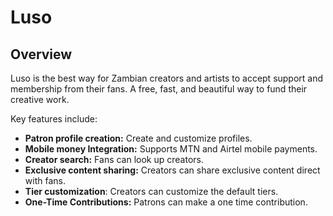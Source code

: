 # Luso

## Overview

Luso is the best way for Zambian creators and artists to accept support and membership from their fans. A free, fast, and beautiful way to fund their creative work.

Key features include:

- **Patron profile creation:** Create and customize profiles.
- **Mobile money Integration:** Supports MTN and Airtel mobile payments.
- **Creator search:** Fans can look up creators.
- **Exclusive content sharing:** Creators can share exclusive content direct with fans.
- **Tier customization**: Creators can customize the default tiers.
- **One-Time Contributions:** Patrons can make a one time contribution.
